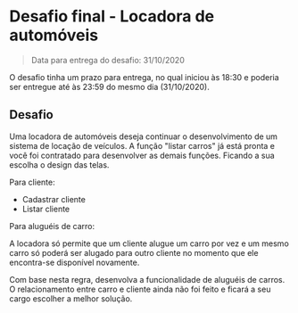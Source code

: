 # Desafio final - Locadora de automóveis

> Data para entrega do desafio: 31/10/2020

O desafio tinha um prazo para entrega, no qual iniciou às 18:30 e poderia ser entregue até às 23:59 do mesmo dia (31/10/2020).


## Desafio

Uma locadora de automóveis deseja continuar o desenvolvimento de um sistema de locação de veículos.
A função "listar carros" já está pronta e você foi contratado para desenvolver as demais funções.
Ficando a sua escolha o design das telas.

Para cliente:

* Cadastrar cliente
* Listar cliente

Para aluguéis de carro:

A locadora só permite que um cliente alugue um carro por vez e um mesmo carro só poderá ser alugado para outro cliente no 
momento que ele encontra-se disponível novamente.

Com base nesta regra, desenvolva a funcionalidade de aluguéis de carros. O relacionamento entre carro e cliente ainda não 
foi feito e ficará a seu cargo escolher a melhor solução.
